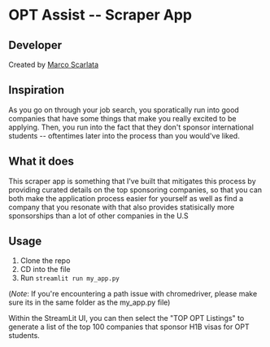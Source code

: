 # OPT Assist -- Scraper App

## Developer

Created by [Marco Scarlata](https://www.linkedin.com/in/marco-scarlata)


## Inspiration

As you go on through your job search, you sporatically run into good companies that have some things that make you really excited to be applying. Then, you run into the fact that they don't
sponsor international students -- oftentimes later into the process than you would've liked. 


## What it does

This scraper app is something that I've built that mitigates this process by providing curated details on the top sponsoring companies, so that you can both make the application process easier for yourself
as well as find a company that you resonate with that also provides statisically more sponsorships than a lot of other companies in the U.S

## Usage

1. Clone the repo
2. CD into the file
3. Run `streamlit run my_app.py`   

(*Note*: If you're encountering a path issue with chromedriver, please make sure its in the same folder as the my_app.py file)

Within the StreamLit UI, you can then select the "TOP OPT Listings" to generate a list of the top 100 companies that sponsor H1B visas for OPT students.
